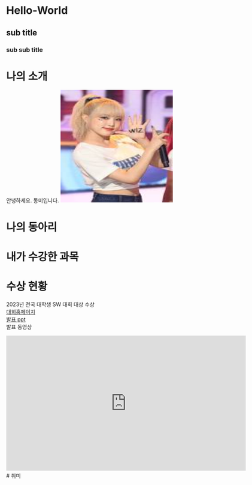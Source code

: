 # Hello-World
## sub title
### sub sub title

# 나의 소개
안녕하세요. 동미입니다.
<img src="1.jpg" width="300" height="300"/>

# 나의 동아리

# 내가 수강한 과목

# 수상 현황
2023년 전국 대학생 SW 대회 대상 수상 <br>
[대회홈페이지](https://www.naver.com) <br>
[발표 ppt](/presentation.pptx)<br>
발표 동영상<br>
<iframe width="640" height="360" src="https://www.youtube.com/embed/tHqDf_o2xvw" title="[22/23 UCL] 맨시티 vs 라이프치히 홀란드 주요장면" frameborder="0" allow="accelerometer; autoplay; clipboard-write; encrypted-media; gyroscope; picture-in-picture; web-share" allowfullscreen></iframe>
# 취미

